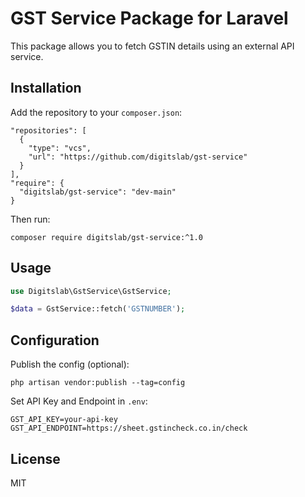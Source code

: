 # GST Service Package for Laravel

This package allows you to fetch GSTIN details using an external API service.

## Installation

Add the repository to your `composer.json`:

```
"repositories": [
  {
    "type": "vcs",
    "url": "https://github.com/digitslab/gst-service"
  }
],
"require": {
  "digitslab/gst-service": "dev-main"
}
```

Then run:

```
composer require digitslab/gst-service:^1.0

```

## Usage

```php
use Digitslab\GstService\GstService;

$data = GstService::fetch('GSTNUMBER');
```

## Configuration

Publish the config (optional):

```
php artisan vendor:publish --tag=config
```

Set API Key and Endpoint in `.env`:

```
GST_API_KEY=your-api-key
GST_API_ENDPOINT=https://sheet.gstincheck.co.in/check
```

## License

MIT
